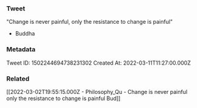 ### Tweet
"Change is never painful, only the resistance to change is painful" 

- Buddha

### Metadata
Tweet ID: 1502244694738231302
Created At: 2022-03-11T11:27:00.000Z

### Related
[[2022-03-02T19:55:15.000Z - Philosophy_Qu - Change is never painful only the resistance to change is painful  Bud]]

